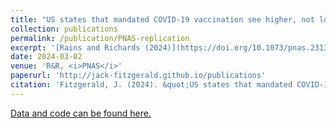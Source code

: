 ```yaml
---
title: "US states that mandated COVID-19 vaccination see higher, not lower, takeup of COVID-19 boosters and flu vaccines"
collection: publications
permalink: /publication/PNAS-replication
excerpt: '[Rains and Richards (2024)](https://doi.org/10.1073/pnas.2313610121) find that compared to US states that instituted bans on COVID-19 vaccination requirements, states that imposed COVID-19 vaccination mandates exhibit lower adult and child uptake of flu vaccines, and lower uptake of COVID-19 boosters. These differences are generally interpreted causally. However, further inspection reveals that these results arise from poor statistical modelling choices. When corrected, the data instead shows that states which mandated COVID-19 vaccination experience higher COVID-19 booster and flu vaccine takeup than states that banned COVID-19 vaccination requirements.'
date: 2024-03-02
venue: 'R&R, <i>PNAS</i>'
paperurl: 'http://jack-fitzgerald.github.io/publications'
citation: 'Fitzgerald, J. (2024). &quot;US states that mandated COVID-19 vaccination see higher, not lower, takeup of COVID-19 boosters and flu vaccines.&quot; Working paper.'
---
```


[Data and code can be found here.](https://osf.io/mdfb4/)
